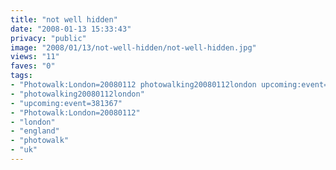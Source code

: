 ```yaml
---
title: "not well hidden"
date: "2008-01-13 15:33:43"
privacy: "public"
image: "2008/01/13/not-well-hidden/not-well-hidden.jpg"
views: "11"
faves: "0"
tags:
- "Photowalk:London=20080112 photowalking20080112london upcoming:event=381367 london england uk Photowalk:London=20080112"
- "photowalking20080112london"
- "upcoming:event=381367"
- "Photowalk:London=20080112"
- "london"
- "england"
- "photowalk"
- "uk"
---
```


